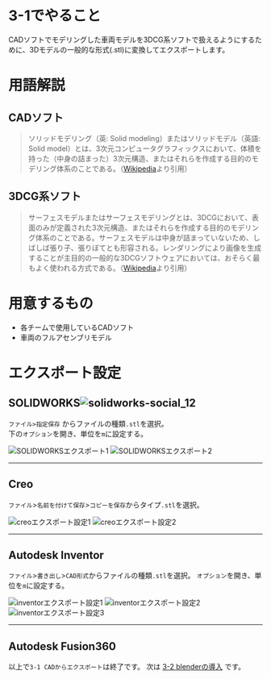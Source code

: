 # 3-1でやること  
CADソフトでモデリングした車両モデルを3DCG系ソフトで扱えるようにするために、3Dモデルの一般的な形式(.stl)に変換してエクスポートします。
# 用語解説
## CADソフト
>ソリッドモデリング（英: Solid modeling）またはソリッドモデル（英語: Solid model）とは、3次元コンピュータグラフィックスにおいて、体積を持った（中身の詰まった）3次元構造、またはそれらを作成する目的のモデリング体系のことである。（[Wikipedia](https://ja.wikipedia.org/wiki/%E3%82%BD%E3%83%AA%E3%83%83%E3%83%89%E3%83%A2%E3%83%87%E3%83%AA%E3%83%B3%E3%82%B0)より引用）
## 3DCG系ソフト
>サーフェスモデルまたはサーフェスモデリングとは、3DCGにおいて、表面のみが定義された3次元構造、またはそれらを作成する目的のモデリング体系のことである。サーフェスモデルは中身が詰まっていないため、しばしば張り子、張りぼてとも形容される。レンダリングにより画像を生成することが主目的の一般的な3DCGソフトウェアにおいては、おそらく最もよく使われる方式である。（[Wikipedia](https://ja.wikipedia.org/wiki/%E3%82%B5%E3%83%BC%E3%83%95%E3%82%A7%E3%82%B9%E3%83%A2%E3%83%87%E3%83%AA%E3%83%B3%E3%82%B0)より引用）
# 用意するもの
- 各チームで使用しているCADソフト  
- 車両のフルアセンブリモデル

# エクスポート設定
## SOLIDWORKS![solidworks-social_12](https://user-images.githubusercontent.com/81402033/122488522-97d45680-d018-11eb-8afa-2d03786871d9.jpg)

`ファイル>指定保存` からファイルの種類`.stl`を選択。  
下の`オプション`を開き、単位を`m`に設定する。  

![SOLIDWORKSエクスポート1](https://user-images.githubusercontent.com/81402033/122487977-74f57280-d017-11eb-8f25-f9aef1cc626f.jpg)
![SOLIDWORKSエクスポート2](https://user-images.githubusercontent.com/81402033/122487979-76bf3600-d017-11eb-854a-5c7fc2c9ca1b.jpg)

___
## Creo  
`ファイル`>`名前を付けて保存`>`コピーを保存`からタイプ`.stl`を選択。  

![creoエクスポート設定1](https://user-images.githubusercontent.com/81402033/122488123-c7cf2a00-d017-11eb-88d6-8f6118b37324.jpg)
![creoエクスポート設定2](https://user-images.githubusercontent.com/81402033/122488127-c9005700-d017-11eb-9fa6-897d9996d842.jpg)


___
## Autodesk Inventor  
`ファイル`>`書き出し`>`CAD形式`からファイルの種類`.stl`を選択。
`オプション`を開き、単位を`m`に設定する。  

![inventorエクスポート設定1](https://user-images.githubusercontent.com/81402033/122487989-7c1c8080-d017-11eb-950c-296e27f9d10a.jpg)
![inventorエクスポート設定2](https://user-images.githubusercontent.com/81402033/122487993-7de64400-d017-11eb-8537-a356381aa5ee.jpg)
![inventorエクスポート設定3](https://user-images.githubusercontent.com/81402033/122487996-7fb00780-d017-11eb-90b9-88d96870fa51.jpg)

___
## Autodesk Fusion360
以上で`3-1 CADからエクスポート`は終了です。
次は [3-2 blenderの導入](https://github.com/JSAE-ARCHIVES/MOD-Tutorial/blob/main/3%E7%AB%A0%203D%E3%83%A2%E3%83%87%E3%83%AB%E3%81%AE%E4%BD%9C%E6%88%90/3-2%203D%E3%83%A2%E3%83%87%E3%83%AA%E3%83%B3%E3%82%B0%E3%82%BD%E3%83%95%E3%83%88(blender)%E3%81%AE%E5%B0%8E%E5%85%A5.md) です。
